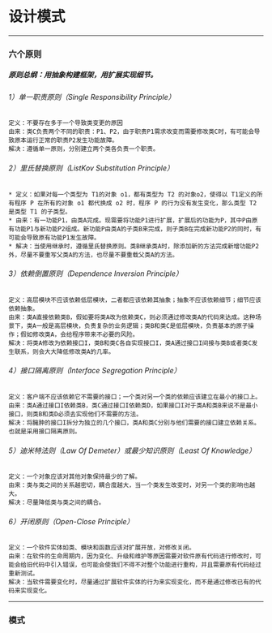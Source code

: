 # 设计模式

----
### 六个原则
##### 原则总纲：用抽象构建框架，用扩展实现细节。
###### 1）单一职责原则（Single Responsibility Principle）
    定义：不要存在多于一个导致类变更的原因
    由来：类C负责两个不同的职责：P1、P2，由于职责P1需求改变而需要修改类C时，有可能会导致原本运行正常的职责P2发生功能故障。
    解决：遵循单一原则，分别建立两个类各负责一个职责。
    
###### 2）里氏替换原则（ListKov Substitution Principle）

    * 定义：如果对每一个类型为 T1的对象 o1，都有类型为 T2 的对象o2，使得以 T1定义的所有程序 P 在所有的对象 o1 都代换成 o2 时，程序 P 的行为没有发生变化，那么类型 T2 是类型 T1 的子类型。
    * 由来：有一功能P1，由类A完成。现需要将功能P1进行扩展，扩展后的功能为P，其中P由原有功能P1与新功能P2组成。新功能P由类A的子类B来完成，则子类B在完成新功能P2的同时，有可能会导致原有功能P1发生故障。
    * 解决：当使用继承时，遵循里氏替换原则。类B继承类A时，除添加新的方法完成新增功能P2外，尽量不要重写父类A的方法，也尽量不要重载父类A的方法。
    
###### 3）依赖倒置原则（Dependence Inversion Principle）
    定义：高层模块不应该依赖低层模块，二者都应该依赖其抽象；抽象不应该依赖细节；细节应该依赖抽象。
    由来：类A直接依赖类B，假如要将类A改为依赖类C，则必须通过修改类A的代码来达成。这种场景下，类A一般是高层模块，负责复杂的业务逻辑；类B和类C是低层模块，负责基本的原子操作；假如修改类A，会给程序带来不必要的风险。
    解决：将类A修改为依赖接口I，类B和类C各自实现接口I，类A通过接口I间接与类B或者类C发生联系，则会大大降低修改类A的几率。
###### 4）接口隔离原则（Interface Segregation Principle）
    定义：客户端不应该依赖它不需要的接口；一个类对另一个类的依赖应该建立在最小的接口上。
    由来：类A通过接口I依赖类B，类C通过接口I依赖类D，如果接口I对于类A和类B来说不是最小接口，则类B和类D必须去实现他们不需要的方法。
    解决：将臃肿的接口I拆分为独立的几个接口，类A和类C分别与他们需要的接口建立依赖关系。也就是采用接口隔离原则。
###### 5）迪米特法则（Law Of Demeter）或最少知识原则（Least Of Knowledge）
    定义：一个对象应该对其他对象保持最少的了解。
    由来：类与类之间的关系越密切，耦合度越大，当一个类发生改变时，对另一个类的影响也越大。
    解决：尽量降低类与类之间的耦合。
###### 6）开闭原则（Open-Close Principle）
    定义：一个软件实体如类、模块和函数应该对扩展开放，对修改关闭。
    由来：在软件的生命周期内，因为变化、升级和维护等原因需要对软件原有代码进行修改时，可能会给旧代码中引入错误，也可能会使我们不得不对整个功能进行重构，并且需要原有代码经过重新测试。
    解决：当软件需要变化时，尽量通过扩展软件实体的行为来实现变化，而不是通过修改已有的代码来实现变化。

----
### 模式
